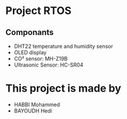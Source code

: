 # Project RTOS 
## Componants
- DHT22 temperature and humidity sensor
- OLED display
- CO² sensor: MH-Z19B
- Ultrasonic Sensor: HC-SR04
# This project is made by
- HABBI Mohammed
- BAYOUDH Hedi
